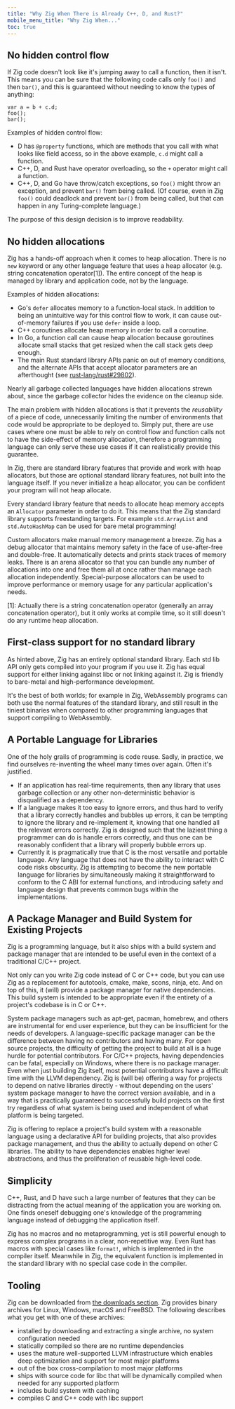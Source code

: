 ```yaml
---
title: "Why Zig When There is Already C++, D, and Rust?"
mobile_menu_title: "Why Zig When..."
toc: true
---
```



## No hidden control flow

If Zig code doesn't look like it's jumping away to call a function, then it isn't. This means you can be sure that the following code calls only `foo()` and then `bar()`, and this is guaranteed without needing to know the types of anything:

```zig
var a = b + c.d;
foo();
bar();
```

Examples of hidden control flow:

* D has `@property` functions, which are methods that you call with what looks like field access, so in the above example, `c.d` might call a function.
* C++, D, and Rust have operator overloading, so the `+` operator might call a function.
* C++, D, and Go have throw/catch exceptions, so `foo()` might throw an exception, and prevent `bar()` from being called. (Of course, even in Zig `foo()` could deadlock and prevent `bar()` from being called, but that can happen in any Turing-complete language.)

The purpose of this design decision is to improve readability.

## No hidden allocations

Zig has a hands-off approach when it comes to heap allocation. There is no `new` keyword
or any other language feature that uses a heap allocator (e.g. string concatenation operator[1]).
The entire concept of the heap is managed by library and application code, not by the language.

Examples of hidden allocations:

* Go's `defer` allocates memory to a function-local stack. In addition to being an unintuitive
  way for this control flow to work, it can cause out-of-memory failures if you use
  `defer` inside a loop.
* C++ coroutines allocate heap memory in order to call a coroutine.
* In Go, a function call can cause heap allocation because goroutines allocate small stacks
  that get resized when the call stack gets deep enough.
* The main Rust standard library APIs panic on out of memory conditions, and the alternate
  APIs that accept allocator parameters are an afterthought
  (see [rust-lang/rust#29802](https://github.com/rust-lang/rust/issues/29802)).

Nearly all garbage collected languages have hidden allocations strewn about, since the
garbage collector hides the evidence on the cleanup side.

The main problem with hidden allocations is that it prevents the *reusability* of a
piece of code, unnecessarily limiting the number of environments that code would be
appropriate to be deployed to. Simply put, there are use cases where one must be able
to rely on control flow and function calls not to have the side-effect of memory allocation,
therefore a programming language can only serve these use cases if it can realistically
provide this guarantee.

In Zig, there are standard library features that provide and work with heap allocators,
but those are optional standard library features, not built into the language itself.
If you never initialize a heap allocator, you can be confident your program will not heap allocate.

Every standard library feature that needs to allocate heap memory accepts an `Allocator` parameter
in order to do it. This means that the Zig standard library supports freestanding targets. For
example `std.ArrayList` and `std.AutoHashMap` can be used for bare metal programming!

Custom allocators make manual memory management a breeze. Zig has a debug allocator that
maintains memory safety in the face of use-after-free and double-free. It automatically
detects and prints stack traces of memory leaks. There is an arena allocator so that you can
bundle any number of allocations into one and free them all at once rather than manage
each allocation independently. Special-purpose allocators can be used to improve performance
or memory usage for any particular application's needs.

[1]: Actually there is a string concatenation operator (generally an array concatenation operator), but it only works at compile time, so it still doesn't do any runtime heap allocation.

## First-class support for no standard library

As hinted above, Zig has an entirely optional standard library. Each std lib API only gets compiled
into your program if you use it. Zig has equal support for either linking against libc or
not linking against it. Zig is friendly to bare-metal and high-performance development.

It's the best of both worlds; for example in Zig, WebAssembly programs can both use
the normal features of the standard library, and still result in the tiniest binaries when
compared to other programming languages that support compiling to WebAssembly.

## A Portable Language for Libraries

One of the holy grails of programming is code reuse. Sadly, in practice, we find ourselves re-inventing the wheel many times over again. Often it's justified.

 * If an application has real-time requirements, then any library that uses garbage collection or any other non-deterministic behavior is disqualified as a dependency.
 * If a language makes it too easy to ignore errors, and thus hard to verify that a library correctly handles and bubbles up errors, it can be tempting to ignore the library and re-implement it, knowing that one handled all the relevant errors correctly. Zig is designed such that the laziest thing a programmer can do is handle errors correctly, and thus one can be reasonably confident that a library will properly bubble errors up.
 * Currently it is pragmatically true that C is the most versatile and portable language. Any language that does not have the ability to interact with C code risks obscurity. Zig is attempting to become the new portable language for libraries by simultaneously making it straightforward to conform to the C ABI for external functions, and introducing safety and language design that prevents common bugs within the implementations.

## A Package Manager and Build System for Existing Projects

Zig is a programming language, but it also ships with a build system and package manager that are intended to be useful even in the context of a traditional C/C++ project.

Not only can you write Zig code instead of C or C++ code, but you can use Zig as a replacement for autotools, cmake, make, scons, ninja, etc. And on top of this, it (will) provide a package manager for native dependencies. This build system is intended to be appropriate even if the entirety of a project's codebase is in C or C++.

System package managers such as apt-get, pacman, homebrew, and others are instrumental for end user experience, but they can be insufficient for the needs of developers. A language-specific package manager can be the difference between having no contributors and having many. For open source projects, the difficulty of getting the project to build at all is a huge hurdle for potential contributors. For C/C++ projects, having dependencies can be fatal, especially on Windows, where there is no package manager. Even when just building Zig itself, most potential contributors have a difficult time with the LLVM dependency. Zig is (will be) offering a way for projects to depend on native libraries directly - without depending on the users' system package manager to have the correct version available, and in a way that is practically guaranteed to successfully build projects on the first try regardless of what system is being used and independent of what platform is being targeted.

Zig is offering to replace a project's build system with a reasonable language using a declarative API for building projects, that also provides package management, and thus the ability to actually depend on other C libraries. The ability to have dependencies enables higher level abstractions, and thus the proliferation of reusable high-level code.

## Simplicity

C++, Rust, and D have such a large number of features that they can be distracting from the actual meaning of the application you are working on. One finds oneself debugging one's knowledge of the programming language instead of debugging the application itself.

Zig has no macros and no metaprogramming, yet is still powerful enough to express complex programs in a clear, non-repetitive way. Even Rust has macros with special cases like `format!`, which is implemented in the compiler itself. Meanwhile in Zig, the equivalent function is implemented in the standard library with no special case code in the compiler.

## Tooling

Zig can be downloaded from [the downloads section](/download/).  Zig provides binary archives for Linux, Windows, macOS and FreeBSD. The following describes what you get with one of these archives:

* installed by downloading and extracting a single archive, no system configuration needed
* statically compiled so there are no runtime dependencies
* uses the mature well-supported LLVM infrastructure which enables deep optimization and support for most major platforms
* out of the box cross-compilation to most major platforms
* ships with source code for libc that will be dynamically compiled when needed for any supported platform
* includes build system with caching
* compiles C and C++ code with libc support
